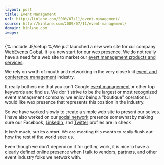 ```yaml
---
layout: post
title: Event Management
url: http://kinlane.com/2009/07/11/event-management/
source: http://kinlane.com/2009/07/11/event-management/
domain: kinlane.com
image: 
---
```

{% include JB/setup %}We just launched a new web site for our company <a href="http://www.webeventsglobal.com">WebEvents Global</a>. It is a new start for our web presence. We do not really have a need for a web site to market our <a href="http://www.webeventsglobal.com">event management products and services</a>.<p></p>
We rely on worth of mouth and networking in the very close knit <a href="http://www.webeventsglobal.com">event and conference management</a> industry.<p></p>
It really bothers me that you can't Google <a href="http://www.webeventsglobal.com">event management</a> or other top keywords and find us. We don't strive to be the largest or most recognized <a class="zem_slink" title="Event management" rel="wikipedia" href="http://en.wikipedia.org/wiki/Event_management">event management</a> company, we enjoy being a "boutique" operations. I would like  web presence that represents this position in the industry.<p></p>
So we have worked slowly to create a simple web site to present our selves. I have also worked on our <a class="zem_slink" title="Social network" rel="wikipedia" href="http://en.wikipedia.org/wiki/Social_network">social network</a> presence somewhat by making sure our Facebook, <a href="http://www.linkedin.com/companies/webevents-global">LinkedIn</a>, and <a href="http://twitter.com/webeventsglobal">Twitter</a> profiles are in check.<p></p>
It isn't much, but its a start. We are meeting this month to really flush out how the rest of the world sees us.<p></p>
Even though we don't depend on it for getting work, it is nice to have a clearly defined online presence when I talk to vendors, partners, and other event industry folks we network with.
